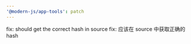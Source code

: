 ```yaml
---
'@modern-js/app-tools': patch
---
```


fix: should get the correct hash in source
fix: 应该在 source 中获取正确的 hash
